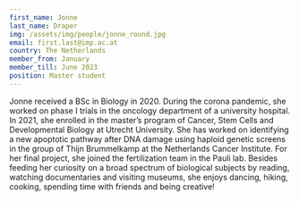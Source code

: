 ```yaml
---
first_name: Jonne
last_name: Draper
img: /assets/img/people/jonne_round.jpg
email: first.last@imp.ac.at
country: The Netherlands
member_from: January
member_till: June 2023
position: Master student
---
```

Jonne received a BSc in Biology in 2020. During the corona pandemic, she worked on phase I trials in the oncology department of a university hospital. In 2021, she enrolled in the master’s program of Cancer, Stem Cells and Developmental Biology at Utrecht University. She has worked on identifying a new apoptotic pathway after DNA damage using haploid genetic screens in the group of Thijn Brummelkamp at the Netherlands Cancer Institute. For her final project, she joined the fertilization team in the Pauli lab. Besides feeding her curiosity on a broad spectrum of biological subjects by reading, watching documentaries and visiting museums, she enjoys dancing, hiking, cooking, spending time with friends and being creative!  
